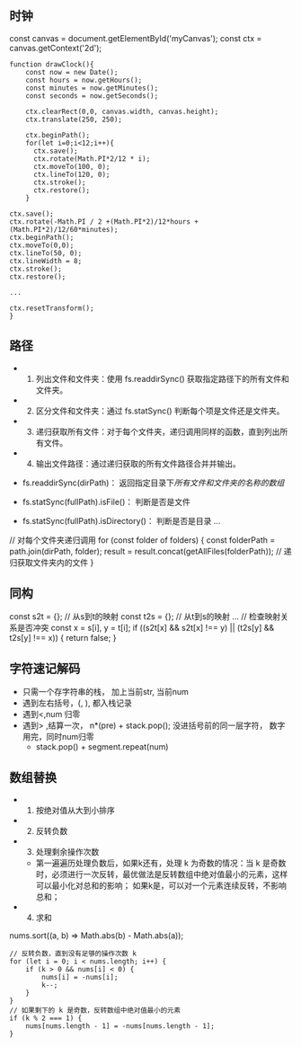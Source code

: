 ## 时钟

const canvas = document.getElementById('myCanvas');
    const ctx = canvas.getContext('2d');

    function drawClock(){
        const now = new Date();
        const hours = now.getHours();
        const minutes = now.getMinutes();
        const seconds = now.getSeconds();

        ctx.clearRect(0,0, canvas.width, canvas.height);
        ctx.translate(250, 250);

        ctx.beginPath();
        for(let i=0;i<12;i++){
          ctx.save();
          ctx.rotate(Math.PI*2/12 * i);
          ctx.moveTo(100, 0);
          ctx.lineTo(120, 0);
          ctx.stroke();
          ctx.restore();
        }

    ctx.save();
    ctx.rotate(-Math.PI / 2 +(Math.PI*2)/12*hours + (Math.PI*2)/12/60*minutes);
    ctx.beginPath();
    ctx.moveTo(0,0);
    ctx.lineTo(50, 0);
    ctx.lineWidth = 8;
    ctx.stroke();
    ctx.restore();

    ...

    ctx.resetTransform(); 
    }

  ## 路径

  - 1. 列出文件和文件夹：使用 fs.readdirSync() 获取指定路径下的所有文件和文件夹。
  - 2. 区分文件和文件夹：通过 fs.statSync() 判断每个项是文件还是文件夹。
  - 3. 递归获取所有文件：对于每个文件夹，递归调用同样的函数，直到列出所有文件。
  - 4. 输出文件路径：通过递归获取的所有文件路径合并并输出。

  - fs.readdirSync(dirPath)： 返回指定目录下*所有文件和文件夹的名称的数组*
  - fs.statSync(fullPath).isFile()： 判断是否是文件
  - fs.statSync(fullPath).isDirectory()： 判断是否是目录
  ...
  
  // 对每个文件夹递归调用
  for (const folder of folders) {
    const folderPath = path.join(dirPath, folder);
    result = result.concat(getAllFiles(folderPath)); // 递归获取文件夹内的文件
  }

## 同构

const s2t = {};  // 从s到t的映射
const t2s = {};  // 从t到s的映射
...
// 检查映射关系是否冲突
const x = s[i], y = t[i];
if ((s2t[x] && s2t[x] !== y) || (t2s[y] && t2s[y] !== x)) {
    return false;
}

## 字符速记解码

- 只需一个存字符串的栈， 加上当前str, 当前num
- 遇到左右括号，(, ), 都入栈记录
- 遇到<,num 归零
- 遇到> ,结算一次， n*(pre) + stack.pop(); 没进括号前的同一层字符， 数字用完，同时num归零
  - stack.pop() + segment.repeat(num)


## 数组替换

- 1. 按绝对值从大到小排序
- 2. 反转负数
- 3. 处理剩余操作次数
  - 第一遍遍历处理负数后，如果k还有，处理 k 为奇数的情况：当 k 是奇数时，必须进行一次反转，最优做法是反转数组中绝对值最小的元素，这样可以最小化对总和的影响； 如果k是，可以对一个元素连续反转，不影响总和；
- 4. 求和

nums.sort((a, b) => Math.abs(b) - Math.abs(a));

    // 反转负数，直到没有足够的操作次数 k
    for (let i = 0; i < nums.length; i++) {
        if (k > 0 && nums[i] < 0) {
            nums[i] = -nums[i];
            k--;
        }
    }
    // 如果剩下的 k 是奇数，反转数组中绝对值最小的元素
    if (k % 2 === 1) {
        nums[nums.length - 1] = -nums[nums.length - 1];
    }